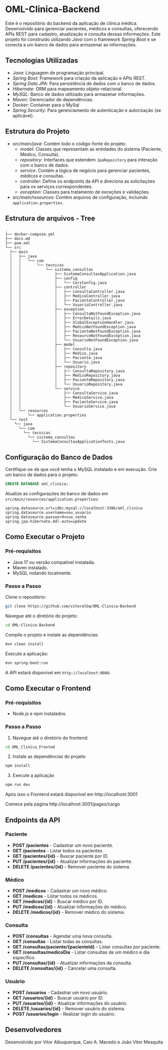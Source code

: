 # OML-Clinica-Backend
Este é o repositório do backend da aplicação de clínica médica. Desenvolvido para gerenciar pacientes, médicos e consultas, oferecendo APIs REST para cadastro, atualização e consulta dessas informações. Este projeto foi construído utilizando *Java* com o framework *Spring Boot* e se conecta a um banco de dados para armazenar as informações.

## Tecnologias Utilizadas

- *Java*: Linguagem de programação principal.
- *Spring Boot*: Framework para criação da aplicação e APIs REST.
- *Spring Data JPA*: Para persistência de dados com o banco de dados.
- *Hibernate*: ORM para mapeamento objeto-relacional.
- *MySQL*: Banco de dados utilizado para armazenar informações.
- *Maven*: Gerenciador de dependências.
- *Docker*: Container para o MySql
- *Spring Security*: Para gerenciamento de autenticação e autorização (se aplicável).

## Estrutura do Projeto

- *src/main/java*: Contém todo o código-fonte do projeto.
  - *model*: Classes que representam as entidades do sistema (Paciente, Médico, Consulta).
  - *repository*: Interfaces que estendem `JpaRepository` para interação com o banco de dados.
  - *service*: Contém a lógica de negócio para gerenciar pacientes, médicos e consultas.
  - *controller*: Define os endpoints da API e direciona as solicitações para os serviços correspondentes.
  - *exception*: Classes para tratamento de exceções e validações.
- *src/main/resources*: Contém arquivos de configuração, incluindo `application.properties`.

## Estrutura de arquivos - Tree
```
.
├── docker-compose.yml
├── docs.md
├── pom.xml
└── src
  ├── main
  │   ├── java
  │   │   └── com
  │   │       └── tecnicas
  │   │           └── sistema_consultas
  │   │               ├── SistemaConsultasApplication.java
  │   │               ├── config
  │   │               │   └── CorsConfig.java
  │   │               ├── controller
  │   │               │   ├── ConsultaController.java
  │   │               │   ├── MedicoController.java
  │   │               │   ├── PacienteController.java
  │   │               │   └── UsuarioController.java
  │   │               ├── exception
  │   │               │   ├── ConsultaNotFoundException.java
  │   │               │   ├── ErrorDetails.java
  │   │               │   ├── GlobalExceptionHandler.java
  │   │               │   ├── MedicoNotFoundException.java
  │   │               │   ├── PacienteNotFoundException.java
  │   │               │   ├── ResourceNotFoundException.java
  │   │               │   └── UsuarioNotFoundException.java
  │   │               ├── model
  │   │               │   ├── Consulta.java
  │   │               │   ├── Medico.java
  │   │               │   ├── Paciente.java
  │   │               │   └── Usuario.java
  │   │               ├── repository
  │   │               │   ├── ConsultaRepository.java
  │   │               │   ├── MedicoRepository.java
  │   │               │   ├── PacienteRepository.java
  │   │               │   └── UsuarioRepository.java
  │   │               └── service
  │   │                   ├── ConsultaService.java
  │   │                   ├── MedicoService.java
  │   │                   ├── PacienteService.java
  │   │                   └── UsuarioService.java
  │   └── resources
  │       └── application.properties
  └── test
    └── java
      └── com
        └── tecnicas
          └── sistema_consultas
            └── SistemaConsultasApplicationTests.java
```

## Configuração do Banco de Dados

Certifique-se de que você tenha o MySQL instalado e em execução. Crie um banco de dados para o projeto:

```sql
CREATE DATABASE oml_clinica;
```

Atualize as configurações do banco de dados em `src/main/resources/application.properties`:

```properties
spring.datasource.url=jdbc:mysql://localhost:3306/oml_clinica
spring.datasource.username=seu_usuario
spring.datasource.password=sua_senha
spring.jpa.hibernate.ddl-auto=update
```

## Como Executar o Projeto

### Pré-requisitos

- Java 17 ou versão compatível instalada.
- Maven instalado.
- MySQL rodando localmente.

### Passo a Passo

Clone o repositório:

```bash
git clone https://github.com/vitoralbq/OML-Clinica-Backend
```

Navegue até o diretório do projeto:

```bash
cd OML-Clinica-Backend
```

Compile o projeto e instale as dependências:

```bash
mvn clean install
```

Execute a aplicação:

```bash
mvn spring-boot:run
```

A API estará disponível em `http://localhost:8080`.

## Como Executar o Frontend

### Pré-requisitos

- Node.js e npm instalados.

### Passo a Passo

1. Navegue até o diretório do frontend:

```bash
cd OML_Clinica_Fronted
```

2. Instale as dependências do projeto

```bash
npm install
```

3. Execute a aplicação
```bash
npm run dev
```

Após isso o Frontend estará disponível em http://localhost:3001

Comece pela página http://localhost:3001/pages/cargo

## Endpoints da API

### Paciente

- **POST /pacientes** - Cadastrar um novo paciente.
- **GET /pacientes** - Listar todos os pacientes.
- **GET /pacientes/{id}** - Buscar paciente por ID.
- **PUT /pacientes/{id}** - Atualizar informações do paciente.
- **DELETE /pacientes/{id}** - Remover paciente do sistema.

### Médico

- **POST /medicos** - Cadastrar um novo médico.
- **GET /medicos** - Listar todos os médicos.
- **GET /medicos/{id}** - Buscar médico por ID.
- **PUT /medicos/{id}** - Atualizar informações do médico.
- **DELETE /medicos/{id}** - Remover médico do sistema.

### Consulta

- **POST /consultas** - Agendar uma nova consulta.
- **GET /consultas** - Listar todas as consultas.
- **GET /consultas/paciente/{pacienteId}** - Listar consultas por paciente.
- **GET /consultas/medicoDia** - Listar consultas de um médico e dia específico.
- **PUT /consultas/{id}** - Atualizar informações da consulta.
- **DELETE /consultas/{id}** - Cancelar uma consulta.

### Usuário

- **POST /usuarios** - Cadastrar um novo usuário.
- **GET /usuarios/{id}** - Buscar usuário por ID.
- **PUT /usuarios/{id}** - Atualizar informações do usuário.
- **DELETE /usuarios/{id}** - Remover usuário do sistema.
- **POST /usuarios/login** - Realizar login do usuário.

## Desenvolvedores

Desenvolvido por Vitor Albuquerque, Caio A. Macedo e João Vitor Mesquita